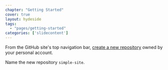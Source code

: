 ```yaml
---
chapter: "Getting Started"
cover: true
layout: hydeside
tags:
  - "pages/getting-started"
categories: ['slidecontent']
---
```


From the GitHub site's top navigation bar, [create a new repository](https://github.com/new) owned by your personal account.

Name the new repository `simple-site`.

